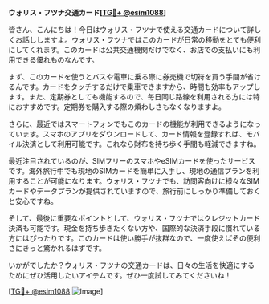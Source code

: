 **ウォリス・フツナ交通カード[[TG💪+ @esim1088](https://t.me/s/esim1088)]**

皆さん、こんにちは！今日はウォリス・フツナで使える交通カードについて詳しくお話ししますよ。ウォリス・フツナではこのカードが日常の移動をとても便利にしてくれます。このカードは公共交通機関だけでなく、お店での支払いにも利用できる優れものなんです。

まず、このカードを使うとバスや電車に乗る際に券売機で切符を買う手間が省けるんです。カードをタッチするだけで乗車できますから、時間も効率もアップします。また、定期券としても機能するので、毎日同じ路線を利用される方には特におすすめです。定期券を購入する際の煩わしさもなくなりますよ。

さらに、最近ではスマートフォンでもこのカードの機能が利用できるようになっています。スマホのアプリをダウンロードして、カード情報を登録すれば、モバイル決済として利用可能です。これなら財布を持ち歩く手間も軽減できますね。

最近注目されているのが、SIMフリーのスマホやeSIMカードを使ったサービスです。海外旅行中でも現地のSIMカードを簡単に入手し、現地の通信プランを利用することが可能になります。ウォリス・フツナでも、訪問客向けに様々なSIMカードやデータプランが提供されていますので、旅行前にしっかり準備しておくと安心ですね。

そして、最後に重要なポイントとして、ウォリス・フツナではクレジットカード決済も可能です。現金を持ち歩きたくない方や、国際的な決済手段に慣れている方にはぴったりです。このカードは使い勝手が抜群なので、一度使えばその便利さにきっと驚かれるはずです。

いかがでしたか？ウォリス・フツナの交通カードは、日々の生活を快適にするためにぜひ活用したいアイテムです。ぜひ一度試してみてくださいね！

[[TG💪+ @esim1088](https://t.me/s/esim1088) ![Image](https://i.postimg.cc/Y0z9fWf4/image.png)]